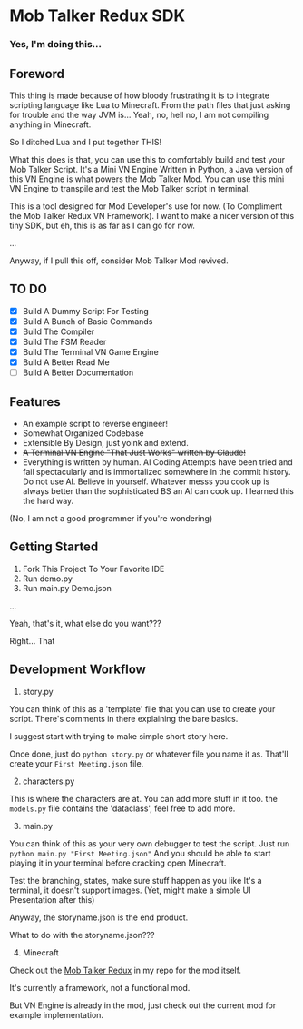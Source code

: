 # Mob Talker Redux SDK

### Yes, I'm doing this...

## Foreword

This thing is made because of how bloody frustrating it is to integrate scripting language like Lua to Minecraft. From the path files that just asking for trouble and the way JVM is... Yeah, no, hell no, I am not compiling anything in Minecraft.

So I ditched Lua and I put together THIS!

What this does is that, you can use this to comfortably build and test your Mob Talker Script. It's a Mini VN Engine Written in Python, a Java version of this VN Engine is what powers the Mob Talker Mod. You can use this mini VN Engine to transpile and test the Mob Talker script in terminal.

This is a tool designed for Mod Developer's use for now. (To Compliment the Mob Talker Redux VN Framework). I want to make a nicer version of this tiny SDK, but eh, this is as far as I can go for now. 

...

Anyway, if I pull this off, consider Mob Talker Mod revived.

## TO DO

- [x] Build A Dummy Script For Testing
- [x] Build A Bunch of Basic Commands
- [x] Build The Compiler
- [x] Build The FSM Reader
- [x] Build The Terminal VN Game Engine
- [x] Build A Better Read Me
- [ ] Build A Better Documentation

## Features

- An example script to reverse engineer!
- Somewhat Organized Codebase 
- Extensible By Design, just yoink and extend.
- ~~A Terminal VN Engine "That Just Works" written by Claude!~~ 
- Everything is written by human. AI Coding Attempts have been tried and fail spectacularly and is immortalized somewhere in the commit history. Do not use AI. Believe in yourself. Whatever messs you cook up is always better than the sophisticated BS an AI can cook up. I learned this the hard way.

(No, I am not a good programmer if you're wondering)

## Getting Started

1. Fork This Project To Your Favorite IDE
2. Run demo.py
3. Run main.py Demo.json

...

Yeah, that's it, what else do you want???

Right... That

## Development Workflow

1. story.py

You can think of this as a 'template' file that you can use to create your script.
There's comments in there explaining the bare basics. 

I suggest start with trying to make simple short story here.

Once done, just do `python story.py` or whatever file you name it as.
That'll create your `First Meeting.json` file.

2. characters.py

This is where the characters are at. You can add more stuff in it too.
the `models.py` file contains the 'dataclass', feel free to add more.

3. main.py

You can think of this as your very own debugger to test the script. 
Just run
`python main.py "First Meeting.json"`
And you should be able to start playing it in your terminal before cracking open Minecraft.

Test the branching, states, make sure stuff happen as you like
It's a terminal, it doesn't support images. 
(Yet, might make a simple UI Presentation after this)

Anyway, the storyname.json is the end product. 

What to do with the storyname.json???

4. Minecraft

Check out the [Mob Talker Redux](https://github.com/Iteranya/MobTalkerRedux) in my repo for the mod itself.

It's currently a framework, not a functional mod.

But VN Engine is already in the mod, just check out the current mod for example implementation.

